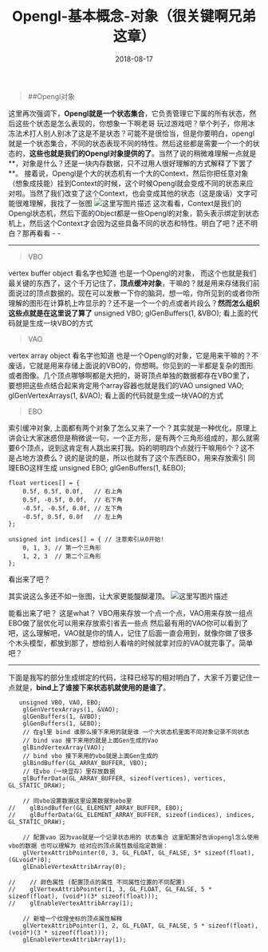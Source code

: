 ﻿---
layout: post
categories: opengl
title: 'Opengl-基本概念-对象（很关键啊兄弟这章）'
date: 2018-08-17
---

> ##Opengl对象

   这里再次强调下，**Opengl就是一个状态集合**，它负责管理它下属的所有状态，然后这些个状态是怎么表现的，你想象一下啊老哥 玩过游戏吧？举个列子，你用冰冻法术打人别人别冰了这是不是状态？可能不是很恰当，但是你要明白，opengl就是一个状态集合，不同的状态表现不同的特性。然后这些都是需要一个一个的状态的，**这些也就是我们的Opengl对象提供的了**。当然了说的稍微难理解一点就是**，对象是什么？还是一块内存数据，只不过用人很好理解的方式解释了下罢了**。
   接着说，Opengl是个大的状态机有一个大的Context，然后你把任意对象（想象成技能）挂到Context的时候，这个时候Opengl就会变成不同的状态来应对啦。当然了我们改变了这个Context，也会变成其他的状态（这是废话）文字可能很难理解，我找了一张图
   ![这里写图片描述](/images/opengl/context1.png)
   这次看看，Context是我们的Opengl状态机，然后下面的Object都是一些Opengl的对象，箭头表示绑定到状态机上，然后这个Context才会因为这些具备不同的状态和特性。明白了吧？还不明白？那再看看 - -
   


----------

> VBO

  vertex buffer object 看名字也知道 也是一个Opengl的对象， 而这个也就是我们最关键的东西了，这个千万记住了，**顶点缓冲对象**，干嘛的？就是用来存储我们前面说过的顶点数据的。现在可以发散一下你的脑洞，想一哈，你所见到的或者你所理解的图形在计算机上咋显示的？还不是一个一个的点或者片段么？**然而怎么组织这些点就是在这里说了算了**
  unsigned VBO;
  glGenBuffers(1, &VBO);
看上面的代码就是生成一块VBO的方式
  
> VAO

 vertex array object 看名字也知道 也是一个Opengl的对象，它是用来干嘛的？不废话，它就是用来存储上面说的VBO的，你想啊。你见到的一半都是复杂的图形或者图像。几个顶点哪够啊都是大把的，哥哥顶点单独的数据都存在VBO里了，要想把这些点结合起来肯定用个array容器也就是我们的VAO
unsigned VAO;
glGenVertexArrays(1, &VAO);
看上面的代码就是生成一块VAO的方式
 
> EBO

  索引缓冲对象, 上面都有两个对象了怎么又来了一个？其实就是一种优化，原理上讲会让大家迷惑但是稍微说一句，一个正方形，是有两个三角形组成的，那么就需要6个顶点，说到这肯定有人跳出来打我。妈的明明四个点就行干嘛用6个？这不是占地方浪费么？说的是说的是，所以也就有了这个东西EBO，用来存放索引
  同理EBO这样生成
  unsigned EBO;
  glGenBuffers(1, &EBO);


```
float vertices[] = {
    0.5f, 0.5f, 0.0f,   // 右上角
    0.5f, -0.5f, 0.0f,  // 右下角
    -0.5f, -0.5f, 0.0f, // 左下角
    -0.5f, 0.5f, 0.0f   // 左上角
};

unsigned int indices[] = { // 注意索引从0开始! 
    0, 1, 3, // 第一个三角形
    1, 2, 3  // 第二个三角形
};
```
看出来了吧？

其实说这么多还不如一张图，让大家更能醍醐灌顶。
![这里写图片描述](/images/opengl/context2.png)

能看出来了吧？ 这是what？ VBO用来存放一个点一个点，VAO用来存放一组点 EBO做了层优化可以用来存放索引省去一些点 然后最有用的VAO你可以看到了吧，这么理解吧，VAO就是你的情人，记住了后面一直会用到，就像你做了很多个木头模型，都放到那了，想给别人看啥的时候就拿对应的VAO就完事了。简单吧？


----------
下面是我写的部分生成绑定的代码，注释已经写的相对明白了，大家千万要记住一点就是，**bind上了谁接下来状态机就使用的是谁了**。
```
   unsigned VBO, VAO, EBO;
    glGenVertexArrays(1, &VAO);
    glGenBuffers(1, &VBO);
    glGenBuffers(1, &EBO);
    // 在gl里 bind 谁那么接下来用的就是谁 一个大状态机里面不同对象记录不同状态
    // bind vao 接下来用的就是上面Gen生成的Vao
    glBindVertexArray(VAO);
    // bind vbo 接下来用的vbo就是上面Gen生成的
    glBindBuffer(GL_ARRAY_BUFFER, VBO);
    // 往vbo（一块显存）里存放数据
    glBufferData(GL_ARRAY_BUFFER, sizeof(vertices), vertices, GL_STATIC_DRAW);
    
    // 同vbo设置数据这里设置数据到ebo里
//    glBindBuffer(GL_ELEMENT_ARRAY_BUFFER, EBO);
//    glBufferData(GL_ELEMENT_ARRAY_BUFFER, sizeof(indices), indices, GL_STATIC_DRAW);
    
    // 配置vao 因为vao就是一个记录状态用的 状态集合 这里配置好告诉opengl怎么使用vbo的数据 也可以理解为 给对应的顶点属性数组指定数据：
    glVertexAttribPointer(0, 3, GL_FLOAT, GL_FALSE, 5* sizeof(float), (GLvoid*)0);
    glEnableVertexAttribArray(0);
    
//    // 颜色属性 (配置顶点的属性 不同属性位置的不同配置)
//    glVertexAttribPointer(1, 3, GL_FLOAT, GL_FALSE, 5 * sizeof(float), (void*)(3* sizeof(float)));
//    glEnableVertexAttribArray(1);
    
    // 新增一个纹理坐标的顶点属性解释
    glVertexAttribPointer(1, 2, GL_FLOAT, GL_FALSE, 5 * sizeof(float), (void*)(3 * sizeof(float)));
    glEnableVertexAttribArray(1);
```
